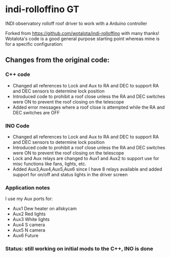 # indi-rolloffino GT
INDI observatory rolloff roof driver to work with a Arduino controller

Forked from https://github.com/wotalota/indi-rolloffino with many thanks! Wotalota's code is a good general purpose starting point whereas mine is for a specific configuration:


## Changes from the original code:

### C++ code
- Changed all references to Lock and Aux to RA and DEC to support RA and DEC sensors to determine lock position
- Introduced code to prohibit a roof close unless the RA and DEC switches were ON to prevent the roof closing on the telescope
- Added error messages where a roof close is attempted while the RA and DEC switches are OFF

### INO Code
- Changed all references to Lock and Aux to RA and DEC to support RA and DEC sensors to determine lock position
- Introduced code to prohibit a roof close unless the RA and DEC switches were ON to prevent the roof closing on the telescope
- Lock and Aux relays are changed to Aux1 and Aux2 to support use for misc functions like fans, lights, etc.
- Added Aux3,Aux4,Aux5,Aux6 since I have 8 relays available and added support for on/off and status lights in the driver screen

### Application notes
I use my Aux ports for:

- Aux1	Dew heater on allskycam
- Aux2	Red lights
- Aux3	White lights
- Aux4	S camera
- Aux5	N camera
- Aux6	Future

### Status: still working on initial mods to the C++, INO is done

